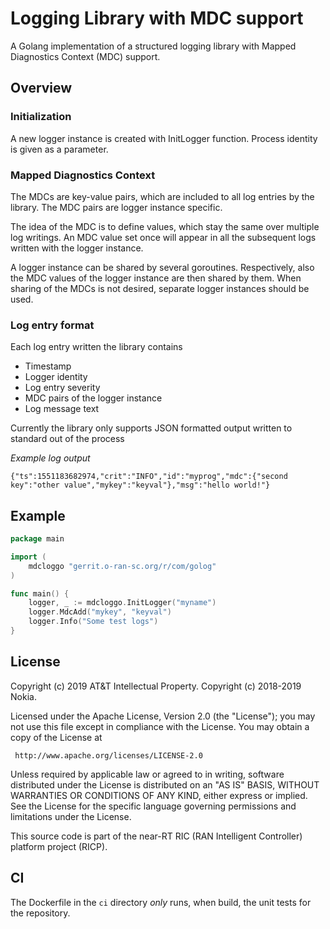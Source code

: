 Logging Library with MDC support
================================

A Golang implementation of a structured logging library with Mapped Diagnostics Context (MDC) support.

Overview
--------

### Initialization

A new logger instance is created with InitLogger function. Process identity is given as a parameter.

### Mapped Diagnostics Context

The MDCs are key-value pairs, which are included to all log entries by the library.
The MDC pairs are logger instance specific.

The idea of the MDC is to define values, which stay the same over multiple log writings.
An MDC value set once will appear in all the subsequent logs written with the logger instance.

A logger instance can be shared by several goroutines.
Respectively, also the MDC values of the logger instance are then shared by them.
When sharing of the MDCs is not desired, separate logger instances should be used.

### Log entry format

Each log entry written the library contains

 * Timestamp
 * Logger identity
 * Log entry severity
 * MDC pairs of the logger instance
 * Log message text

Currently the library only supports JSON formatted output written to standard out of the process

*Example log output*

`{"ts":1551183682974,"crit":"INFO","id":"myprog","mdc":{"second key":"other value","mykey":"keyval"},"msg":"hello world!"}`

Example
-------

```go
package main

import (
	mdcloggo "gerrit.o-ran-sc.org/r/com/golog"
)

func main() {
	logger, _ := mdcloggo.InitLogger("myname")
	logger.MdcAdd("mykey", "keyval")
    logger.Info("Some test logs")
}
```

License
-------
 Copyright (c) 2019 AT&T Intellectual Property.
 Copyright (c) 2018-2019 Nokia.

 Licensed under the Apache License, Version 2.0 (the "License");
 you may not use this file except in compliance with the License.
 You may obtain a copy of the License at

     http://www.apache.org/licenses/LICENSE-2.0

 Unless required by applicable law or agreed to in writing, software
 distributed under the License is distributed on an "AS IS" BASIS,
 WITHOUT WARRANTIES OR CONDITIONS OF ANY KIND, either express or implied.
 See the License for the specific language governing permissions and
 limitations under the License.

 This source code is part of the near-RT RIC (RAN Intelligent Controller)
 platform project (RICP).

CI
--

The Dockerfile in the `ci` directory _only_ runs, when build, the unit tests for the repository.

